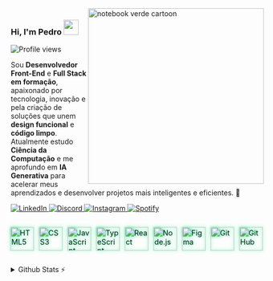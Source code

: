 <img src="https://cdn.jsdelivr.net/gh/pedrovyg/notebook-verde.png/notebook-verde.png" alt="notebook verde cartoon" width="350px" align="right"/>

### Hi, I'm Pedro <img src="https://media.giphy.com/media/hvRJCLFzcasrR4ia7z/giphy.gif" width="30">
<p align="left"> <img src="https://komarev.com/ghpvc/?username=pedrovyg&color=green" alt="Profile views" /> </p>

Sou **Desenvolvedor Front-End** e **Full Stack em formação**, apaixonado por tecnologia, inovação e pela criação de soluções que unem **design funcional** e **código limpo**. <br>
Atualmente estudo **Ciência da Computação** e me aprofundo em **IA Generativa** para acelerar meus aprendizados e desenvolver projetos mais inteligentes e eficientes. 🚀
 
<!-- Botões personalizados com links -->
<a href="https://www.linkedin.com/in/pedrovygotsky" target="_blank">
  <img src="https://img.shields.io/badge/LinkedIn-0A66C2?style=for-the-badge&logo=linkedin&logoColor=white" alt="LinkedIn"/>
</a>

<a href="https://discord.com/users/418561090532671500" target="_blank">
  <img src="https://img.shields.io/badge/Discord-5865F2?style=for-the-badge&logo=discord&logoColor=white" alt="Discord"/>
</a>

<a href="https://www.instagram.com/pedrovyg" target="_blank">
  <img src="https://img.shields.io/badge/Instagram-E4405F?style=for-the-badge&logo=instagram&logoColor=white" alt="Instagram"/>
</a>

<a href="https://open.spotify.com/user/pedrovygotsky" target="_blank">
  <img src="https://img.shields.io/badge/Spotify-1DB954?style=for-the-badge&logo=spotify&logoColor=white" alt="Spotify"/>
</a>

##

<div align="left" style="display: flex; flex-wrap: wrap; gap: 12px; margin-top: 10px;">
  <img src="https://cdn.jsdelivr.net/gh/devicons/devicon/icons/html5/html5-original.svg" height="45" alt="HTML5" title="HTML5" style="filter: drop-shadow(0 0 3px #00FF7F); transform: scale(1.05);"/>
  <img src="https://cdn.jsdelivr.net/gh/devicons/devicon/icons/css3/css3-original.svg" height="45" alt="CSS3" title="CSS3" style="filter: drop-shadow(0 0 3px #00FF7F); transform: scale(1.05);"/>
  <img src="https://cdn.jsdelivr.net/gh/devicons/devicon/icons/javascript/javascript-plain.svg" height="45" alt="JavaScript" title="JavaScript" style="filter: drop-shadow(0 0 3px #00FF7F); transform: scale(1.05);"/>
  <img src="https://cdn.jsdelivr.net/gh/devicons/devicon/icons/typescript/typescript-plain.svg" height="45" alt="TypeScript" title="TypeScript" style="filter: drop-shadow(0 0 3px #00FF7F); transform: scale(1.05);"/>
  <img src="https://cdn.jsdelivr.net/gh/devicons/devicon/icons/react/react-original.svg" height="45" alt="React" title="React" style="filter: drop-shadow(0 0 3px #00FF7F); transform: scale(1.05);"/>
  <img src="https://cdn.jsdelivr.net/gh/devicons/devicon/icons/nodejs/nodejs-original.svg" height="45" alt="Node.js" title="Node.js" style="filter: drop-shadow(0 0 3px #00FF7F); transform: scale(1.05);"/>
  <img src="https://cdn.jsdelivr.net/gh/devicons/devicon/icons/figma/figma-original.svg" height="45" alt="Figma" title="Figma" style="filter: drop-shadow(0 0 3px #00FF7F); transform: scale(1.05);"/>
  <img src="https://cdn.jsdelivr.net/gh/devicons/devicon/icons/git/git-original.svg" height="45" alt="Git" title="Git" style="filter: drop-shadow(0 0 3px #00FF7F); transform: scale(1.05);"/>
  <img src="https://cdn.jsdelivr.net/gh/devicons/devicon/icons/github/github-original.svg" height="45" alt="GitHub" title="GitHub" style="filter: drop-shadow(0 0 3px #00FF7F); transform: scale(1.05);"/>
</div>

##

<details>
  <summary>Github Stats ⚡</summary>

  <a href="#">
    <img 
      src="https://github-readme-stats.vercel.app/api?username=pedrovyg&theme=dark&show_icons=true&count_private=true&hide_border=true&rank_icon=github" 
      alt="Pedro Vygotsky GitHub stats" 
      height="180em"
    />
  </a>
  <a href="#">
    <img 
      src="https://github-readme-stats.vercel.app/api/top-langs/?username=pedrovyg&layout=compact&theme=dark&count_private=true&hide_border=true" 
      alt="Top Langs" 
      height="180em"
    />
  </a>
</details>
